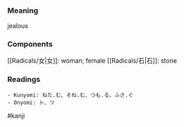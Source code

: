 ### Meaning

jealous

### Components

[[Radicals/女|女]]: woman; female [[Radicals/石|石]]: stone

### Readings

```
- Kunyomi: ねた.む、そね.む、つも.る、ふさ.ぐ
- Onyomi: ト、ツ
```

#kanji